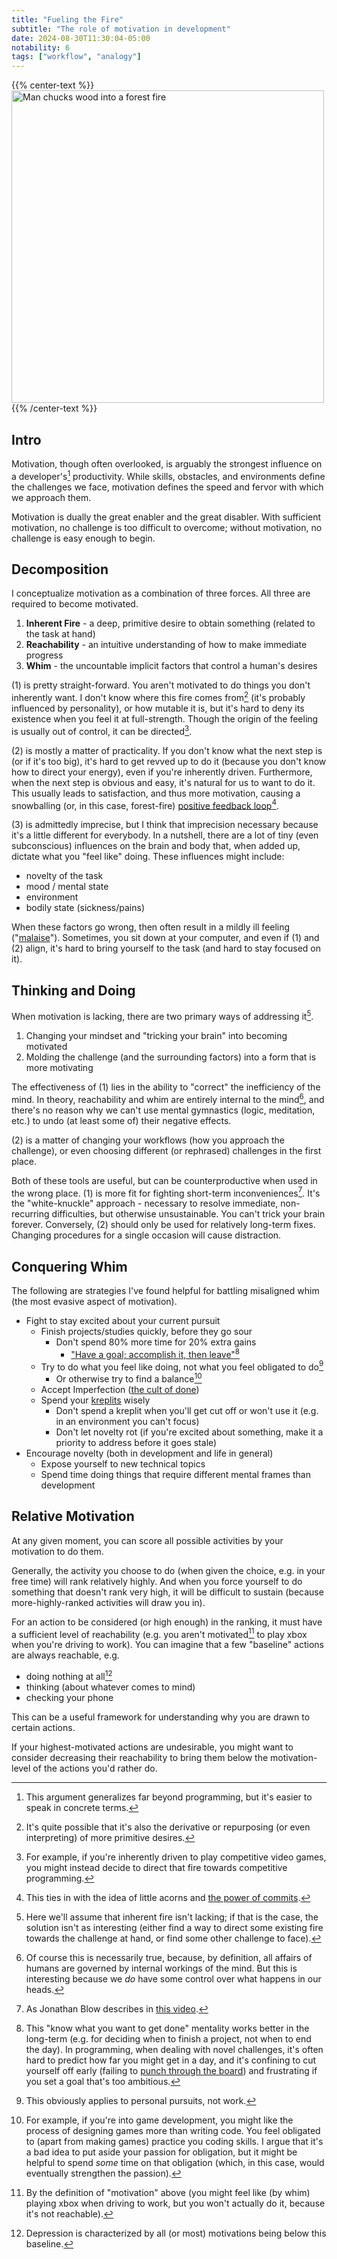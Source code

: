 ```yaml
---
title: "Fueling the Fire"
subtitle: "The role of motivation in development"
date: 2024-08-30T11:30:04-05:00
notability: 6
tags: ["workflow", "analogy"]
---
```


{{% center-text %}}
<img src="/images/feeding-the-fire/feed-the-fire.jpg" alt="Man chucks wood into a forest fire" height="500px"/>
{{% /center-text %}}

## Intro

Motivation, though often overlooked, is arguably the strongest influence on a developer's[^dev] productivity.
While skills, obstacles, and environments define the challenges we face, motivation defines the speed and fervor with which we approach them.

[^dev]: This argument generalizes far beyond programming, but it's easier to speak in concrete terms.

Motivation is dually the great enabler and the great disabler.
With sufficient motivation, no challenge is too difficult to overcome; without motivation, no challenge is easy enough to begin.

## Decomposition

I conceptualize motivation as a combination of three forces.
All three are required to become motivated.

1. **Inherent Fire** - a deep, primitive desire to obtain something (related to the task at hand)
2. **Reachability** - an intuitive understanding of how to make immediate progress
3. **Whim** - the uncountable implicit factors that control a human's desires

(1) is pretty straight-forward.
You aren't motivated to do things you don't inherently want.
I don't know where this fire comes from[^fire-comes-from] (it's probably influenced by personality), or how mutable it is, but it's hard to deny its existence when you feel it at full-strength.
Though the origin of the feeling is usually out of control, it can be directed[^direct].

[^fire-comes-from]: It's quite possible that it's also the derivative or repurposing (or even interpreting) of more primitive desires.

[^direct]: For example, if you're inherently driven to play competitive video games, you might instead decide to direct that fire towards competitive programming.

(2) is mostly a matter of practicality.
If you don't know what the next step is (or if it's too big), it's hard to get revved up to do it (because you don't know how to direct your energy), even if you're inherently driven.
Furthermore, when the next step is obvious and easy, it's natural for us to want to do it.
This usually leads to satisfaction, and thus more motivation, causing a snowballing (or, in this case, forest-fire) [positive feedback loop](https://en.wikipedia.org/wiki/Positive_feedback)[^acorns].

[^acorns]: This ties in with the idea of little acorns and [the power of commits](/blog/the-power-of-the-commit).

(3) is admittedly imprecise, but I think that imprecision necessary because it's a little different for everybody.
In a nutshell, there are a lot of tiny (even subconscious) influences on the brain and body that, when added up, dictate what you "feel like" doing.
These influences might include:

- novelty of the task
- mood / mental state
- environment
- bodily state (sickness/pains)

When these factors go wrong, then often result in a mildly ill feeling ("[malaise](https://en.wikipedia.org/wiki/Malaise)").
Sometimes, you sit down at your computer, and even if (1) and (2) align, it's hard to bring yourself to the task (and hard to stay focused on it).

## Thinking and Doing

When motivation is lacking, there are two primary ways of addressing it[^asm].

[^asm]: Here we'll assume that inherent fire isn't lacking; if that is the case, the solution isn't as interesting (either find a way to direct some existing fire towards the challenge at hand, or find some other challenge to face).

1. Changing your mindset and "tricking your brain" into becoming motivated
2. Molding the challenge (and the surrounding factors) into a form that is more motivating

The effectiveness of (1) lies in the ability to "correct" the inefficiency of the mind.
In theory, reachability and whim are entirely internal to the mind[^straw], and there's no reason why we can't use mental gymnastics (logic, meditation, etc.) to undo (at least some of) their negative effects.

[^straw]: Of course this is necessarily true, because, by definition, all affairs of humans are governed by internal workings of the mind.
But this is interesting because we *do* have some control over what happens in our heads.

(2) is a matter of changing your workflows (how you approach the challenge), or even choosing different (or rephrased) challenges in the first place.

Both of these tools are useful, but can be counterproductive when used in the wrong place.
(1) is more fit for fighting short-term inconveniences[^jb].
It's the "white-knuckle" approach - necessary to resolve immediate, non-recurring difficulties, but otherwise unsustainable.
You can't trick your brain forever.
Conversely, (2) should only be used for relatively long-term fixes.
Changing procedures for a single occasion will cause distraction.

[^jb]: As Jonathan Blow describes in [this video](https://www.youtube.com/watch?v=i7kh8pNRWOo).

## Conquering Whim

The following are strategies I've found helpful for battling misaligned whim (the most evasive aspect of motivation).

- Fight to stay excited about your current pursuit
    - Finish projects/studies quickly, before they go sour
        - Don't spend 80% more time for 20% extra gains
            - ["Have a goal; accomplish it, then leave"](https://youtu.be/NtCmZ8uA5DY?si=w665ZPNbQN8U3m9Y&t=1134)[^nuance]
    - Try to do what you feel like doing, not what you feel obligated to do[^personal]
        - Or otherwise try to find a balance[^vg-eg]
    - Accept Imperfection ([the cult of done](https://www.youtube.com/watch?v=bJQj1uKtnus))
    - Spend your [kreplits](https://www.urbandictionary.com/define.php?term=Kreplit) wisely
        - Don't spend a kreplit when you'll get cut off or won't use it (e.g. in an environment you can't focus)
        - Don't let novelty rot (if you're excited about something, make it a priority to address before it goes stale)
- Encourage novelty (both in development and life in general)
    - Expose yourself to new technical topics
    - Spend time doing things that require different mental frames than development

[^nuance]: This "know what you want to get done" mentality works better in the long-term (e.g. for deciding when to finish a project, not when to end the day).
In programming, when dealing with novel challenges, it's often hard to predict how far you might get in a day, and it's confining to cut yourself off early (failing to [punch through the board](/blog/punching-through-the-board)) and frustrating if you set a goal that's too ambitious.

[^personal]: This obviously applies to personal pursuits, not work.

[^vg-eg]: For example, if you're into game development, you might like the process of designing games more than writing code.
You feel obligated to (apart from making games) practice you coding skills.
I argue that it's a bad idea to put aside your passion for obligation, but it might be helpful to spend *some* time on that obligation (which, in this case, would eventually strengthen the passion).

## Relative Motivation

At any given moment, you can score all possible activities by your motivation to do them.

Generally, the activity you choose to do (when given the choice, e.g. in your free time) will rank relatively highly.
And when you force yourself to do something that doesn't rank very high, it will be difficult to sustain (because more-highly-ranked activities will draw you in).

For an action to be considered (or high enough) in the ranking, it must have a sufficient level of reachability (e.g. you aren't motivated[^def] to play xbox when you're driving to work).
You can imagine that a few "baseline" actions are always reachable, e.g.

[^def]: By the definition of "motivation" above (you might feel like (by whim) playing xbox when driving to work, but you won't actually do it, because it's not reachable).

- doing nothing at all[^depression]
- thinking (about whatever comes to mind)
- checking your phone

[^depression]: Depression is characterized by all (or most) motivations being below this baseline.

This can be a useful framework for understanding why you are drawn to certain actions.

If your highest-motivated actions are undesirable, you might want to consider decreasing their reachability to bring them below the motivation-level of the actions you'd rather do.
